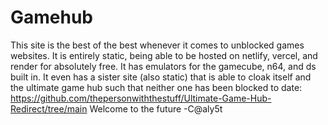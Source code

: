 # Gamehub
This site is the best of the best whenever it comes to unblocked games websites. It is entirely static, being able to be hosted on netlify, vercel, and render for absolutely free. It has emulators for the gamecube, n64, and ds built in. It even has a sister site (also static) that is able to cloak itself and the ultimate game hub such that neither one has been blocked to date: https://github.com/thepersonwiththestuff/Ultimate-Game-Hub-Redirect/tree/main
Welcome to the future
-C@aly5t
